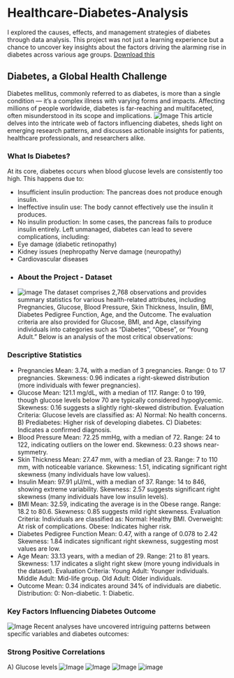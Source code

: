 # Healthcare-Diabetes-Analysis
I explored the causes, effects, and management strategies of diabetes through data analysis. This project was not just a learning experience but a chance to uncover key insights about the factors driving the alarming rise in diabetes across various age groups.
[Download this](https://www.linkedin.com/posts/adebusola-akanni-b20668246_the-multifaceted-nature-of-diabetes-insights-activity-7286335576591466496--cuX?utm_source=share&utm_medium=member_desktop&rcm=ACoAADz3SkgBsxrRBql8jV7Nlttz1xCJ8pIoMf4)
## Diabetes, a Global Health Challenge
Diabetes mellitus, commonly referred to as diabetes, is more than a single condition — it’s a complex illness with varying forms and impacts. Affecting millions of people worldwide, diabetes is far-reaching and multifaceted, often misunderstood in its scope and implications.
![Image](https://github.com/user-attachments/assets/6175501a-0218-410d-a597-520728fcbdba)
This article delves into the intricate web of factors influencing diabetes, sheds light on emerging research patterns, and discusses actionable insights for patients, healthcare professionals, and researchers alike.
### What Is Diabetes?
At its core, diabetes occurs when blood glucose levels are consistently too high. This happens due to:
-  Insufficient insulin production: The pancreas does not produce enough insulin.
-  Ineffective insulin use: The body cannot effectively use the insulin it produces.
-  No insulin production: In some cases, the pancreas fails to produce insulin entirely.
Left unmanaged, diabetes can lead to severe complications, including:
-  Eye damage (diabetic retinopathy)
-  Kidney issues (nephropathy Nerve damage (neuropathy)
-  Cardiovascular diseases
-  ### About the Project - Dataset
-  ![image](https://github.com/user-attachments/assets/3fde0467-feb6-4ef0-8438-dc64423506ef)
The dataset comprises 2,768 observations and provides summary statistics for various health-related attributes, including Pregnancies, Glucose, Blood Pressure, Skin Thickness, Insulin, BMI, Diabetes Pedigree Function, Age, and the Outcome. The evaluation criteria are also provided for Glucose, BMI, and Age, classifying individuals into categories such as “Diabetes”, “Obese”, or “Young Adult.” Below is an analysis of the most critical observations:

### Descriptive Statistics
-  Pregnancies
Mean: 3.74, with a median of 3 pregnancies.
Range: 0 to 17 pregnancies.
Skewness: 0.96 indicates a right-skewed distribution (more individuals with fewer pregnancies).
-  Glucose
Mean: 121.1 mg/dL, with a median of 117.
Range: 0 to 199, though glucose levels below 70 are typically considered hypoglycemic.
Skewness: 0.16 suggests a slightly right-skewed distribution.
Evaluation Criteria: Glucose levels are classified as:
A) Normal: No health concerns.
B) Prediabetes: Higher risk of developing diabetes.
C) Diabetes: Indicates a confirmed diagnosis.
-  Blood Pressure
Mean: 72.25 mmHg, with a median of 72.
Range: 24 to 122, indicating outliers on the lower end.
Skewness: 0.23 shows near-symmetry.
-  Skin Thickness
Mean: 27.47 mm, with a median of 23.
Range: 7 to 110 mm, with noticeable variance.
Skewness: 1.51, indicating significant right skewness (many individuals have low values).
-  Insulin
Mean: 97.91 µU/mL, with a median of 37.
Range: 14 to 846, showing extreme variability.
Skewness: 2.57 suggests significant right skewness (many individuals have low insulin levels).
-  BMI
Mean: 32.59, indicating the average is in the Obese range.
Range: 18.2 to 80.6.
Skewness: 0.85 suggests mild right skewness.
Evaluation Criteria: Individuals are classified as:
Normal: Healthy BMI.
Overweight: At risk of complications.
Obese: Indicates higher risk.
-  Diabetes Pedigree Function
Mean: 0.47, with a range of 0.078 to 2.42
Skewness: 1.84 indicates significant right skewness, suggesting most values are low.
-  Age
Mean: 33.13 years, with a median of 29.
Range: 21 to 81 years.
Skewness: 1.17 indicates a slight right skew (more young individuals in the dataset).
Evaluation Criteria:
Young Adult: Younger individuals.
Middle Adult: Mid-life group.
Old Adult: Older individuals.
-  Outcome
Mean: 0.34 indicates around 34% of individuals are diabetic.
Distribution:
0: Non-diabetic.
1: Diabetic.
### Key Factors Influencing Diabetes Outcome
![Image](https://github.com/user-attachments/assets/17cb988e-3a61-454f-8980-7e3c54d5e99f)
Recent analyses have uncovered intriguing patterns between specific variables and diabetes outcomes:

### Strong Positive Correlations
A) Glucose levels
![Image](https://github.com/user-attachments/assets/ddf78409-42c5-406d-9680-b94a9502b8da)
![Image](https://github.com/user-attachments/assets/702c7332-7819-4e9a-90bd-e66644cdf3e0)
![Image](https://github.com/user-attachments/assets/816c9809-4f4a-4ea0-bd40-47b168292443)
![image](https://github.com/user-attachments/assets/d117ea4d-a9b6-40cb-ba94-807a8c865b6f)

